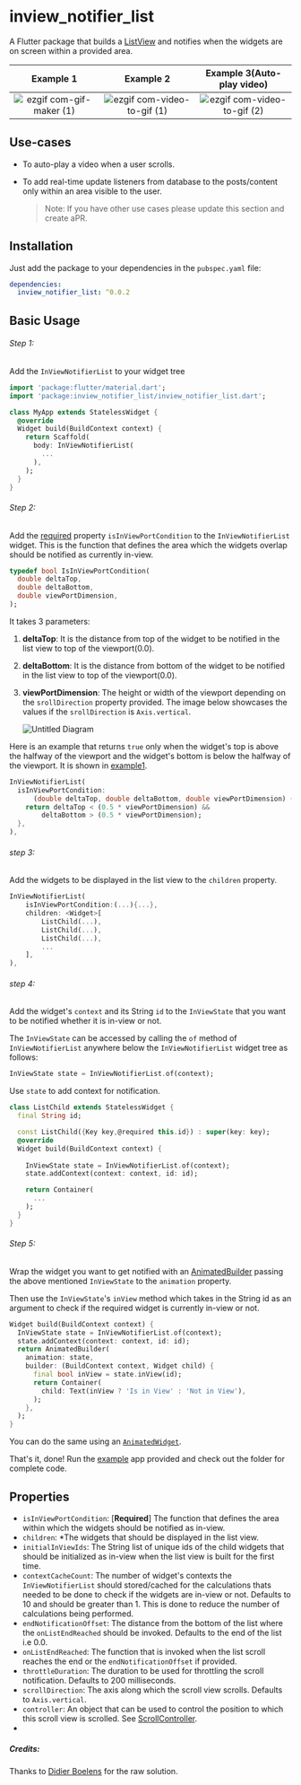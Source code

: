 # **inview_notifier_list**

A Flutter package that builds a [ListView](https://api.flutter.dev/flutter/widgets/ListView-class.html) and notifies when the widgets are on screen within a provided area. 

|                                                            Example 1                                                             |                                                              Example 2                                                              |                                                     Example 3(Auto-play video)                                                      |
| :------------------------------------------------------------------------------------------------------------------------------: | :---------------------------------------------------------------------------------------------------------------------------------: | :---------------------------------------------------------------------------------------------------------------------------------: |
| ![ezgif com-gif-maker (1)](https://user-images.githubusercontent.com/31307345/59602739-2f022d00-9125-11e9-84ef-19a33f8bd782.gif) | ![ezgif com-video-to-gif (1)](https://user-images.githubusercontent.com/31307345/59602740-2f022d00-9125-11e9-8ee6-044e44f6048f.gif) | ![ezgif com-video-to-gif (2)](https://user-images.githubusercontent.com/31307345/59602744-2f9ac380-9125-11e9-8a8f-7e68bdc27c16.gif) |

## Use-cases

- To auto-play a video when a user scrolls.

- To add real-time update listeners from database to the posts/content only within an area visible to the user.

  > Note: If you have other use cases please update this section and create aPR.

  

## Installation

Just add the package to your dependencies in the `pubspec.yaml` file:

```yaml
dependencies:
  inview_notifier_list: ^0.0.2
```

## Basic Usage

###### Step 1:

Add the `InViewNotifierList` to your widget tree

```dart
import 'package:flutter/material.dart';
import 'package:inview_notifier_list/inview_notifier_list.dart';

class MyApp extends StatelessWidget {
  @override
  Widget build(BuildContext context) {
    return Scaffold(
      body: InViewNotifierList(
		...
      ),
    );
  }
}

```

###### Step 2:

Add the [required](https://api.flutter.dev/flutter/meta/required-constant.html) property `isInViewPortCondition` to the `InViewNotifierList` widget. This is the function that defines the area which the widgets overlap should be notified as currently in-view. 

```dart
typedef bool IsInViewPortCondition(
  double deltaTop,
  double deltaBottom,
  double viewPortDimension,
);

```



 It takes 3 parameters:

1. **deltaTop**:  It is the distance from top of the widget to be notified in the list view to top of the viewport(0.0).

2. **deltaBottom**:  It is the distance from bottom of the widget to be notified in the list view to top of the viewport(0.0).

3. **viewPortDimension**: The height or width of the viewport depending on the `srollDirection` property provided. The image below showcases the values if the `srollDirection` is `Axis.vertical`.

   ![Untitled Diagram](https://user-images.githubusercontent.com/31307345/59606620-3c241980-912f-11e9-8c63-3029661c76ac.jpg)

Here is an example that returns `true` only when the widget's top is above the halfway of the viewport and the widget's bottom is below the halfway of the viewport. It is shown in [example1](https://github.com/rvamsikrishna/inview_notifier_list/blob/master/example/lib/my_list.dart#L24).

```dart
InViewNotifierList(
  isInViewPortCondition:
      (double deltaTop, double deltaBottom, double viewPortDimension) {
    return deltaTop < (0.5 * viewPortDimension) &&
        deltaBottom > (0.5 * viewPortDimension);
  },
),

```

###### step 3:

Add the widgets to be displayed in the list view to the `children` property. 

```dart
InViewNotifierList(
    isInViewPortCondition:(...){...},
    children: <Widget>[
        ListChild(...),
        ListChild(...),
        ListChild(...),
        ...
    ],
),
```



###### step 4:

Add the widget's `context` and its String `id` to the `InViewState` that you want to be notified whether it is in-view or not.

The `InViewState` can be accessed by calling the `of` method of `InViewNotifierList` anywhere below the `InViewNotifierList` widget tree as follows:

```dart
InViewState state = InViewNotifierList.of(context);
```

Use `state` to add context for notification.

```dart
class ListChild extends StatelessWidget {
  final String id;

  const ListChild({Key key,@required this.id}) : super(key: key);
  @override
  Widget build(BuildContext context) {
      
    InViewState state = InViewNotifierList.of(context);
    state.addContext(context: context, id: id);

    return Container(
      ...
    );
  }
}
```



###### Step 5:

Wrap the widget you want to get notified with an [AnimatedBuilder](https://api.flutter.dev/flutter/widgets/AnimatedBuilder-class.html) passing the above mentioned `InViewState` to the `animation` property. 

Then use the `InViewState`'s `inView` method which takes in the String id as an argument to check if the required widget is currently in-view or not.

```dart
Widget build(BuildContext context) {
  InViewState state = InViewNotifierList.of(context);
  state.addContext(context: context, id: id);
  return AnimatedBuilder(
    animation: state,
    builder: (BuildContext context, Widget child) {
      final bool inView = state.inView(id);
      return Container(
        child: Text(inView ? 'Is in View' : 'Not in View'),
      );
    },
  );
}

```

You can do the same using an [`AnimatedWidget`](https://api.flutter.dev/flutter/widgets/AnimatedWidget-class.html).



That's it, done! Run the [example](https://github.com/rvamsikrishna/inview_notifier_list/tree/master/example) app provided and check out the folder for complete code.

## Properties

- `isInViewPortCondition`: [**Required**]   The function that defines the area within which the widgets should be notified as in-view.
- `children`: *The widgets that should be displayed in the list view.
- `initialInViewIds`:   The String list of unique ids of the child widgets that should be initialized as in-view when the list view is built for the first time.
- `contextCacheCount`:   The number of widget's contexts the `InViewNotifierList` should stored/cached for the calculations thats needed to be done to check if the widgets are in-view or not. Defaults to 10 and should be greater than 1. This is done to reduce the number of calculations being performed.
- `endNotificationOffset`:   The distance from the bottom of the list where the `onListEndReached` should be invoked. Defaults to the end of the list i.e 0.0.
- `onListEndReached`:  The function that is invoked when the list scroll reaches the end or the `endNotificationOffset` if provided.
- `throttleDuration`:   The duration to be used for throttling the scroll notification. Defaults to 200 milliseconds.
- `scrollDirection`: The axis along which the scroll view scrolls. Defaults to `Axis.vertical`.
- `controller`:   An object that can be used to control the position to which this scroll view is scrolled. See [ScrollController](https://api.flutter.dev/flutter/widgets/ScrollController-class.html).
- 

##### Credits:

Thanks to [Didier Boelens](https://www.didierboelens.com/) for the raw solution.









